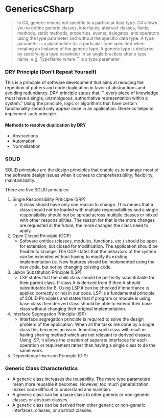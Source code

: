 # GenericsCSharp

> In C#, generic means not specific to a particular data type. C# allows you to define generic classes, interfaces, abstract classes, fields, methods, static methods, properties, events, delegates, and operators using the type parameter and without the specific data type. A type parameter is a placeholder for a particular type specified when creating an instance of the generic type. A generic type is declared by specifying a type parameter in an angle brackets after a type name, e.g. TypeName<T> where T is a type parameter.
  
### DRY Principle (Don't Repeat Yourself)
This is a principle of software development that aims at reducing the repetition of patters and code duplication in favor of abstractions and avoiding redundancy. DRY principle states that, “..every piece of knowledge must have a single, unambiguous, authoritative representation within a system.” Using the principle, logic or algorithms that have certain functionality should only appear once in an application. Generics helps to implement such principle.
  
#### Methods to resolve duplication by DRY
* Abstractions
* Automation
* Normalization

  
### SOLID
SOLID principles are the design principles that enable us to manage most of the software design issues when it comes to comprehensibility, flexibility, maintainability.

There are five SOLID principles:
1. Single Responsibility Principle (SRP)
    - A class should have only one reason to change. This means that a class should not be loaded with multiple responsibilities and a single responsibility should not be spread across multiple classes or mixed with other responsibilities. The reason for that is the more changes are requested in the future, the more changes the class need to apply. 
2. Open Closed Principle (OCP)
    - Software entities (classes, modules, functions, etc.) should be open for extension, but closed for modification. The application should be flexible to change. The OCP states that the behaviors of the system can be extended without having to modify its existing implementation i.e. New features should be implemented using the new code, but not by changing existing code.
3. Liskov Substitution Principle (LSP)
	- LSP states that the child class should be perfectly substitutable for their parent class. If class A is derived from B then A should substitutable for B. Using LSP it can be checked if inheritance is applied correctly or not in our code. LSP is a fundamental principle of SOLID Principles and states that if program or module is using base class then derived class should be able to extend their base class without changing their original implementation. 
4. Interface Segregation Principle (ISP)
	- Interface segregation principle is required to solve the design problem of the application. When all the tasks are done by a single class this becomes an issue. Inheriting such class will result in having sharing method which are not relevant to derived classes. Using ISP, it allows the creation of separate interfaces for each operation or requirement rather than having a single class to do the same work. 
5. Dependency Inversion Principle (DIP)


### Generic Class Characteristics
* A generic class increases the reusability. The more type parameters mean more reusable it becomes. However, too much generalization makes code difficult to understand and maintain.
* A generic class can be a base class to other generic or non-generic classes or abstract classes.
* A generic class can be derived from other generic or non-generic interfaces, classes, or abstract classes.
  


